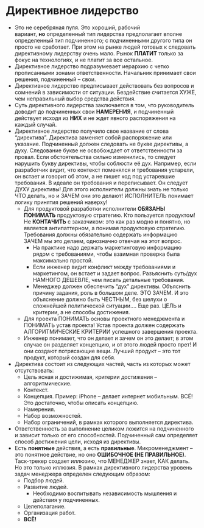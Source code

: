 #  Директивное лидерство
- Это не серебряная пуля. Это хороший, рабочий вариант, **но** определенный тип лидерства предполагает вполне определенный тип подчиненного; с подчиненными другого типа он просто не сработает. При этом на рынке людей готовых к следовать директивному лидерству очень мало. Рынок **ПЛАТИТ** только за фокус на технологиях, и не платит за все остальное.
- Директивное лидерство подразумевает иерархию с четко прописанными зонами ответственности. Начальник принимает свои решения, подчиненный – свои.
- Директивное лидерство предписывает действовать без вопросов и сомнений в зависимости от ситуации. Бездействие считается ХУЖЕ, чем неправильный выбор средства действия.
- Суть директивного лидерства заключается в том, что руководитель доводит до подчиненных свои **НАМЕРЕНИЯ**, и подчиненный действует исходя из **НИХ** и не ждет явного распоряжения на каждый случай.
- Директивное лидерство получило свое название от слова “директива”. Директива заменяет собой распоряжение или указание. Подчиненный должен следовать не букве директивы, а духу. Следование букве не освобождает от ответственности за провал. Если обстоятельства сильно изменились, то следует нарушить букву директивы, чтобы соблюсти её дух. Например, если разработчик видит, что контекст поменялся и требования устарели, он встает и говорит об этом, а не пишет код под устаревшие требования. В идеале он требования и переписывает. Он следует ДУХУ директивы! Для этого исполнители должны знать не только ЧТО делать, но и ЗАЧЕМ они это делают! ИСПОЛНИТЕЛЬ понимает логику принятия решений наверху!
    - Для продуктовой разработки исполнители **ОБЯЗАНЫ ПОНИМАТЬ** продуктовую стратегию. Кто пользуется продуктом! Не **КОНТАЧИТЬ** с заказчиком: это как раз модно и понятно, но является антипаттерном, а понимая продуктовую стратегию. Требования должны обязательно содержать информацию ЗАЧЕМ мы это делаем, однозначно отвечая на этот вопрос.
        - На практике надо держать маркетинговую информацию рядом с требованиями, чтобы взаимная проверка была максимально простой.
        - Если инженер видит конфликт между требованиями и маркетингом, он встает и задает вопрос. Разъяснить суть/дух НАМНОГО ДЕШЕВЛЕ, чем писать детальные требования.
        - Менеджер должен обеспечить “дух” директивы. Объяснить причину задания, роль в большом деле. ЭТО ЗАЧЕМ. И это объяснение должно быть ЧЕСТНЫМ, без шелухи о сложнейшей политической ситуации…. Еще раз. ЦЕЛЬ и критерии, а не способы достижения.
    - Для проекта ПОНИМАТЬ основы проектного менеджмента и ПОНИМАТЬ устав проекта! Устав проекта должен содержать АЛГОРИТМИЧЕСКИЕ КРИТЕРИИ успешного завершения проекта.
    - Инженер понимает, что он делает и зачем он это делает; в этом случае он разделяет концепцию, и от этого людей просто прет! И они создают потрясающие вещи. Лучший продукт – это тот продукт, который создан для себя.
- Директива состоит из следующих частей, часть из которых может отсутствовать:
    - Цель ясная и достижимая, критерии достижения – алгоритмические.
    - Контекст.
    - Концепция. Пример: iPhone – делает интернет мобильным. ВСЁ! Это достаточно, чтобы описать концепцию.
    - Намерения.
    - Набор возможностей.
    - Набор ограничений, в рамках которого выполняется директива.
- Ответственность за выполнение целиком ложится на подчиненного и зависит только от его способностей. Подчиненный сам определяет способ достижения цели, исходя из директивы.
- Есть **понятные** действия, а есть **правильные**. Микроменеджмент – это понятное действие, но оно **ОШИБОЧНОЕ (НЕ ПРАВИЛЬНОЕ)**. Таск-трекер создает иллюзию, что МЕНЕДЖЕР знает, КАК делать. Но это только иллюзия. В рамках директивного лидерства уровень задач менеджера определен следующим образом:
    - Подбор людей. 
    - Развитие людей.
        - Необходимо воспитывать независимость мышления и действия у подчиненных.
    - Целеполагание.
    - Организация работ.
    - **ВСЁ!**
